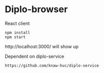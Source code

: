 # Diplo-browser

React client

    npm install
    npm start

http://localhost:3000/ will show up

Dependent on diplo-service

    https://github.com/knaw-huc/diplo-service